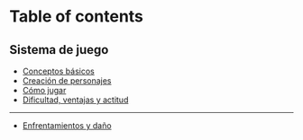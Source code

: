 # Table of contents

## Sistema de juego

* [Conceptos básicos](README.md)
* [Creación de personajes](<README (1).md>)
* [Cómo jugar](como-jugar/como-jugar.md)
* [Dificultad, ventajas y actitud](como-jugar/dificultad-ventajas-y-actitud.md)

***

* [Enfrentamientos y daño](enfrentamientos-y-dano.md)
